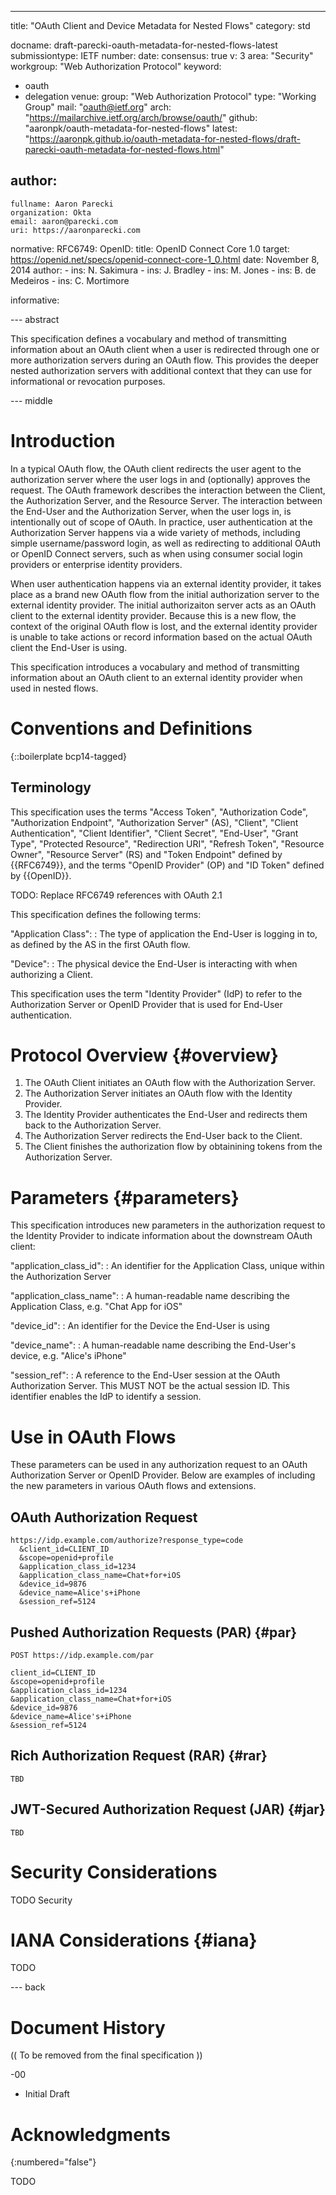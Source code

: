 ---
title: "OAuth Client and Device Metadata for Nested Flows"
category: std

docname: draft-parecki-oauth-metadata-for-nested-flows-latest
submissiontype: IETF
number:
date:
consensus: true
v: 3
area: "Security"
workgroup: "Web Authorization Protocol"
keyword:
 - oauth
 - delegation
venue:
  group: "Web Authorization Protocol"
  type: "Working Group"
  mail: "oauth@ietf.org"
  arch: "https://mailarchive.ietf.org/arch/browse/oauth/"
  github: "aaronpk/oauth-metadata-for-nested-flows"
  latest: "https://aaronpk.github.io/oauth-metadata-for-nested-flows/draft-parecki-oauth-metadata-for-nested-flows.html"

author:
 -
    fullname: Aaron Parecki
    organization: Okta
    email: aaron@parecki.com
    uri: https://aaronparecki.com

normative:
  RFC6749:
  OpenID:
    title: OpenID Connect Core 1.0
    target: https://openid.net/specs/openid-connect-core-1_0.html
    date: November 8, 2014
    author:
      - ins: N. Sakimura
      - ins: J. Bradley
      - ins: M. Jones
      - ins: B. de Medeiros
      - ins: C. Mortimore


informative:


--- abstract

This specification defines a vocabulary and method of transmitting
information about an OAuth client when a user is redirected through one
or more authorization servers during an OAuth flow. This
provides the deeper nested authorization servers with additional context
that they can use for informational or revocation purposes.


--- middle

# Introduction

In a typical OAuth flow, the OAuth client redirects the user agent to the
authorization server where the user logs in and (optionally) approves the
request. The OAuth framework describes the interaction between the Client,
the Authorization Server, and the Resource Server. The interaction between
the End-User and the Authorization Server, when the user logs in,
is intentionally out of scope of OAuth. In practice, user authentication at
the Authorization Server happens via a wide variety of methods, including
simple username/password login, as well as redirecting to additional OAuth
or OpenID Connect servers, such as when using consumer social login providers
or enterprise identity providers.

When user authentication happens via an external identity provider, it
takes place as a brand new OAuth flow from the initial authorization server to the
external identity provider. The initial authorizaiton server acts as an OAuth
client to the external identity provider. Because this is a new flow, the context of the
original OAuth flow is lost, and the external identity provider is unable
to take actions or record information based on the actual OAuth client the
End-User is using.

This specification introduces a vocabulary and method of transmitting
information about an OAuth client to an external identity provider when
used in nested flows.


# Conventions and Definitions

{::boilerplate bcp14-tagged}

## Terminology

This specification uses the terms "Access Token", "Authorization Code",
"Authorization Endpoint", "Authorization Server" (AS), "Client", "Client Authentication",
"Client Identifier", "Client Secret", "End-User", "Grant Type", "Protected Resource",
"Redirection URI", "Refresh Token", "Resource Owner", "Resource Server" (RS)
and "Token Endpoint" defined by {{RFC6749}},
and the terms "OpenID Provider" (OP) and "ID Token" defined by {{OpenID}}.

TODO: Replace RFC6749 references with OAuth 2.1

This specification defines the following terms:

"Application Class":
: The type of application the End-User is logging in to, as defined by the AS
  in the first OAuth flow.

"Device":
: The physical device the End-User is interacting with when authorizing a Client.

This specification uses the term "Identity Provider" (IdP) to refer to
the Authorization Server or OpenID Provider that is used for End-User authentication.


# Protocol Overview {#overview}



1. The OAuth Client initiates an OAuth flow with the Authorization Server.
1. The Authorization Server initiates an OAuth flow with the Identity Provider.
1. The Identity Provider authenticates the End-User and redirects them back to the Authorization Server.
1. The Authorization Server redirects the End-User back to the Client.
1. The Client finishes the authorization flow by obtainining tokens from the Authorization Server.


# Parameters {#parameters}

This specification introduces new parameters in the authorization request to the Identity Provider
to indicate information about the downstream OAuth client:

"application_class_id":
: An identifier for the Application Class, unique within the Authorization Server

"application_class_name":
: A human-readable name describing the Application Class, e.g. "Chat App for iOS"

"device_id":
: An identifier for the Device the End-User is using

"device_name":
: A human-readable name describing the End-User's device, e.g. "Alice's iPhone"

"session_ref":
: A reference to the End-User session at the OAuth Authorization Server. This MUST NOT
  be the actual session ID. This identifier enables the IdP to identify a session.



# Use in OAuth Flows

These parameters can be used in any authorization request to an OAuth Authorization Server or OpenID Provider. Below are examples of including the new parameters in various OAuth flows and extensions.

## OAuth Authorization Request

```
https://idp.example.com/authorize?response_type=code
  &client_id=CLIENT_ID
  &scope=openid+profile
  &application_class_id=1234
  &application_class_name=Chat+for+iOS
  &device_id=9876
  &device_name=Alice's+iPhone
  &session_ref=5124
```


## Pushed Authorization Requests (PAR) {#par}

```
POST https://idp.example.com/par

client_id=CLIENT_ID
&scope=openid+profile
&application_class_id=1234
&application_class_name=Chat+for+iOS
&device_id=9876
&device_name=Alice's+iPhone
&session_ref=5124
```


## Rich Authorization Request (RAR) {#rar}

```
TBD
```

## JWT-Secured Authorization Request (JAR) {#jar}

```
TBD
```




# Security Considerations

TODO Security


# IANA Considerations {#iana}

TODO


--- back

# Document History

(( To be removed from the final specification ))

-00

* Initial Draft


# Acknowledgments
{:numbered="false"}

TODO

